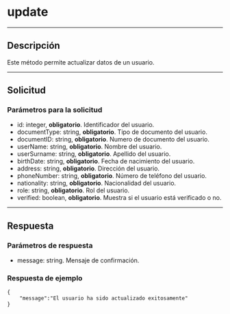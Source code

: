 # update

---
## Descripción
Este método permite actualizar datos de un usuario. 

---
## Solicitud
### Parámetros para la solicitud
* id: integer, **obligatorio**. Identificador del usuario.
* documentType: string, **obligatorio**. Tipo de documento del usuario.
* documentID: string, **obligatorio**. Numero de documento del usuario.
* userName: string, **obligatorio**. Nombre del usuario.
* userSurname: string, **obligatorio**. Apellido del usuario.
* birthDate: string, **obligatorio**. Fecha de nacimiento del usuario.
* address: string, **obligatorio**. Dirección del usuario.
* phoneNumber: string, **obligatorio**. Número de teléfono del usuario.
* nationality: string, **obligatorio**. Nacionalidad del usuario.
* role: string, **obligatorio**. Rol del usuario.
* verified: boolean, **obligatorio**. Muestra si el usuario está verificado o no.

---
## Respuesta
### Parámetros de respuesta
* message: string. Mensaje de confirmación.
### Respuesta de ejemplo
```
{
    "message":"El usuario ha sido actualizado exitosamente"
}
```